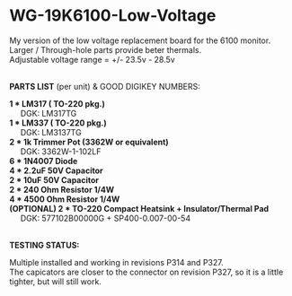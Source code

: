 # WG-19K6100-Low-Voltage
My version of the low voltage replacement board for the 6100 monitor.\
Larger / Through-hole parts provide beter thermals.\
Adjustable voltage range = +/- 23.5v - 28.5v \
&nbsp;

**PARTS LIST** (per unit) & GOOD DIGIKEY NUMBERS:

**1 * LM317 ( TO-220 pkg.)**\
&nbsp;&nbsp;&nbsp;&nbsp; DGK: LM317TG \
**1 * LM337 ( TO-220 pkg.)**\
&nbsp;&nbsp;&nbsp;&nbsp; DGK: LM3137TG \
**2 * 1k Trimmer Pot (3362W or equivalent)**\
&nbsp;&nbsp;&nbsp;&nbsp; DGK: 3362W-1-102LF\
**6 * 1N4007 Diode**\
**4 * 2.2uF 50V Capacitor**\
**2 * 10uF 50V Capacitor**\
**2 * 240 Ohm Resistor 1/4W**\
**4 * 4500 Ohm Resistor 1/4W**\
**(OPTIONAL) 2 * TO-220 Compact Heatsink + Insulator/Thermal Pad** \
&nbsp;&nbsp;&nbsp;&nbsp; DGK: 577102B00000G + SP400-0.007-00-54 \
&nbsp;

**TESTING STATUS:**

Multiple installed and working in revisions P314 and P327.\
The capicators are closer to the connector on revision P327, so it is a little tighter, but will still work.

